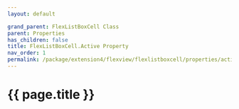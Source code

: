 ```yaml
---
layout: default

grand_parent: FlexListBoxCell Class
parent: Properties
has_children: false
title: FlexListBoxCell.Active Property
nav_order: 1
permalink: /package/extension4/flexview/flexlistboxcell/properties/active
---
```

# {{ page.title }}